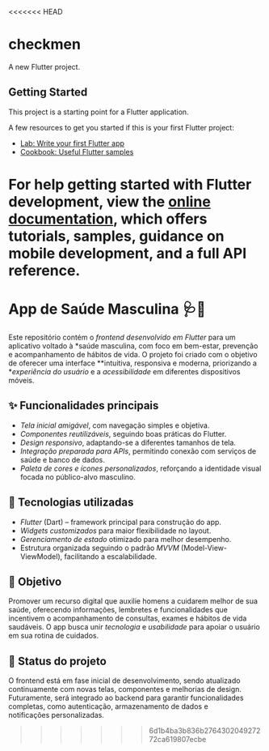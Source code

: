 <<<<<<< HEAD
# checkmen

A new Flutter project.

## Getting Started

This project is a starting point for a Flutter application.

A few resources to get you started if this is your first Flutter project:

- [Lab: Write your first Flutter app](https://docs.flutter.dev/get-started/codelab)
- [Cookbook: Useful Flutter samples](https://docs.flutter.dev/cookbook)

For help getting started with Flutter development, view the
[online documentation](https://docs.flutter.dev/), which offers tutorials,
samples, guidance on mobile development, and a full API reference.
=======
# App de Saúde Masculina 🩺💪  

Este repositório contém o *frontend desenvolvido em Flutter* para um aplicativo voltado à *saúde masculina, com foco em bem-estar, prevenção e acompanhamento de hábitos de vida. O projeto foi criado com o objetivo de oferecer uma interface **intuitiva, responsiva e moderna, priorizando a **experiência do usuário* e a *acessibilidade* em diferentes dispositivos móveis.  

## ✨ Funcionalidades principais  
- *Tela inicial amigável*, com navegação simples e objetiva.  
- *Componentes reutilizáveis*, seguindo boas práticas do Flutter.  
- *Design responsivo*, adaptando-se a diferentes tamanhos de tela.  
- *Integração preparada para APIs*, permitindo conexão com serviços de saúde e banco de dados.  
- *Paleta de cores e ícones personalizados*, reforçando a identidade visual focada no público-alvo masculino.  

## 🚀 Tecnologias utilizadas  
- *Flutter* (Dart) – framework principal para construção do app.  
- *Widgets customizados* para maior flexibilidade no layout.  
- *Gerenciamento de estado* otimizado para melhor desempenho.  
- Estrutura organizada seguindo o padrão *MVVM* (Model-View-ViewModel), facilitando a escalabilidade.  

## 🎯 Objetivo  
Promover um recurso digital que auxilie homens a cuidarem melhor de sua saúde, oferecendo informações, lembretes e funcionalidades que incentivem o acompanhamento de consultas, exames e hábitos de vida saudáveis. O app busca unir *tecnologia* e *usabilidade* para apoiar o usuário em sua rotina de cuidados.  

## 📌 Status do projeto  
O frontend está em fase inicial de desenvolvimento, sendo atualizado continuamente com novas telas, componentes e melhorias de design. Futuramente, será integrado ao backend para garantir funcionalidades completas, como autenticação, armazenamento de dados e notificações personalizadas.
>>>>>>> 6d1b4ba3b836b276430204927272ca619807ecbe
